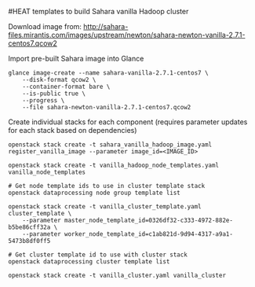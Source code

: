 #HEAT templates to build Sahara vanilla Hadoop cluster

Download image from: http://sahara-files.mirantis.com/images/upstream/newton/sahara-newton-vanilla-2.7.1-centos7.qcow2

Import pre-built Sahara image into Glance
```
glance image-create --name sahara-vanilla-2.7.1-centos7 \
    --disk-format qcow2 \
    --container-format bare \
    --is-public true \
    --progress \
    --file sahara-newton-vanilla-2.7.1-centos7.qcow2 
```

Create individual stacks for each component (requires parameter updates for each stack based on dependencies)
```
openstack stack create -t sahara_vanilla_hadoop_image.yaml register_vanilla_image --parameter image_id=<IMAGE_ID>
 
openstack stack create -t vanilla_hadoop_node_templates.yaml vanilla_node_templates
 
# Get node template ids to use in cluster template stack
openstack dataprocessing node group template list
 
openstack stack create -t vanilla_cluster_template.yaml cluster_template \
    --parameter master_node_template_id=0326df32-c333-4972-882e-b5be86cff32a \
    --parameter worker_node_template_id=c1ab821d-9d94-4317-a9a1-5473b8df0ff5
    
# Get cluster template id to use with cluster stack
openstack dataprocessing cluster template list
 
openstack stack create -t vanilla_cluster.yaml vanilla_cluster
```

